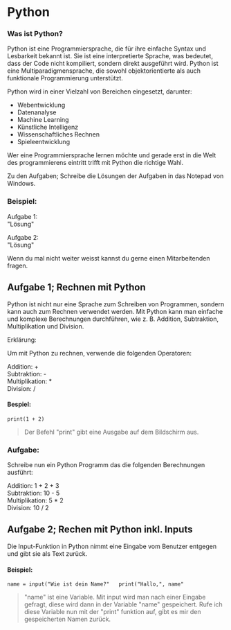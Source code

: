 # Python

### Was ist Python?


Python ist eine Programmiersprache, die für ihre einfache Syntax und Lesbarkeit bekannt ist. Sie ist eine interpretierte Sprache, was bedeutet, dass der Code nicht kompiliert, sondern direkt ausgeführt wird. Python ist eine Multiparadigmensprache, die sowohl objektorientierte als auch funktionale Programmierung unterstützt.

Python wird in einer Vielzahl von Bereichen eingesetzt, darunter:

- Webentwicklung
- Datenanalyse
- Machine Learning
- Künstliche Intelligenz
- Wissenschaftliches Rechnen
- Spieleentwicklung

Wer eine Programmiersprache lernen möchte und gerade erst in die Welt des programmierens eintritt trifft mit Python die richtige Wahl.

Zu den Aufgaben; Schreibe die Lösungen der Aufgaben in das Notepad von Windows. 

### Beispiel:

Aufgabe 1:  
"Lösung"

Aufgabe 2:  
"Lösung"

Wenn du mal nicht weiter weisst kannst du gerne einen Mitarbeitenden fragen.

## Aufgabe 1; Rechnen mit Python

Python ist nicht nur eine Sprache zum Schreiben von Programmen, sondern kann auch zum Rechnen verwendet werden. Mit Python kann man einfache und komplexe Berechnungen durchführen, wie z. B. Addition, Subtraktion, Multiplikation und Division.

Erklärung:

Um mit Python zu rechnen, verwende die folgenden Operatoren:

Addition: +  
Subtraktion: -  
Multiplikation: *  
Division: /  

#### Bespiel:

`print(1 + 2)`

> Der Befehl "print" gibt eine Ausgabe auf dem Bildschirm aus.

### Aufgabe:

Schreibe nun ein Python Programm das die folgenden Berechnungen ausführt:

Addition: 1 + 2 + 3  
Subtraktion: 10 - 5  
Multiplikation: 5 * 2  
Division: 10 / 2 

## Aufgabe 2; Rechen mit Python inkl. Inputs

Die Input-Funktion in Python nimmt eine Eingabe vom Benutzer entgegen und gibt sie als Text zurück.

#### Beispiel:

`name = input("Wie ist dein Name?"  
print("Hallo,", name"`

> "name" ist eine Variable. Mit input wird man nach einer Eingabe gefragt, diese wird dann in der Variable "name" gespeichert. Rufe ich diese Variable nun mit der "print" funktion auf, gibt es mir den gespeicherten Namen zurück.





